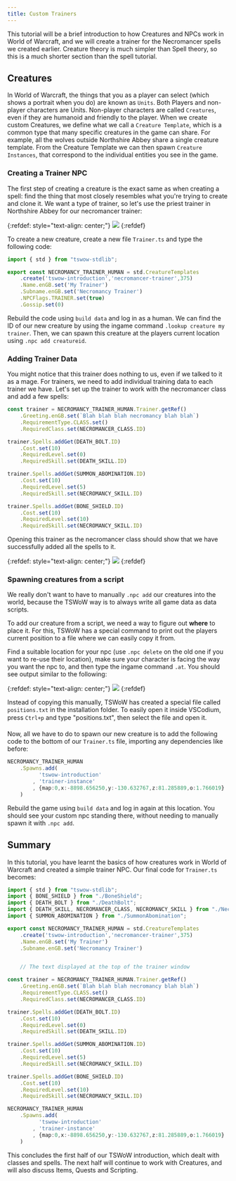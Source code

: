 ```yaml
---
title: Custom Trainers
---
```


This tutorial will be a brief introduction to how Creatures and NPCs work in World of Warcraft, and we will create a trainer for the Necromancer spells we created earlier. Creature theory is much simpler than Spell theory, so this is a much shorter section than the spell tutorial.

## Creatures

In World of Warcraft, the things that you as a player can select (which shows a portrait when you do) are known as `Units`. Both Players and non-player characters are Units. Non-player characters are called `Creatures`, even if they are humanoid and friendly to the player. When we create custom Creatures, we define what we call a `Creature Template`, which is a common type that many specific creatures in the game can share. For example, all the wolves outside Northshire Abbey share a single creature template. From the Creature Template we can then spawn `Creature Instances`, that correspond to the individual entities you see in the game.

### Creating a Trainer NPC

The first step of creating a creature is the exact same as when creating a spell: find the thing that most closely resembles what you're trying to create and clone it. We want a type of trainer, so let's use the priest trainer in Northshire Abbey for our necromancer trainer:

{:refdef: style="text-align: center;"}
![](../creature-id.png)
{:refdef}

To create a new creature, create a new file `Trainer.ts` and type the following code:

```ts
import { std } from "tswow-stdlib";

export const NECROMANCY_TRAINER_HUMAN = std.CreatureTemplates
    .create('tswow-introduction','necromancer-trainer',375)
    .Name.enGB.set('My Trainer')
    .Subname.enGB.set('Necromancy Trainer')
    .NPCFlags.TRAINER.set(true)
    .Gossip.set(0)
```

Rebuild the code using `build data` and log in as a human. We can find the ID of our new creature by using the ingame command `.lookup creature my trainer`. Then, we can spawn this creature at the players current location using `.npc add creatureid`.

### Adding Trainer Data

You might notice that this trainer does nothing to us, even if we talked to it as a mage. For trainers, we need to add individual training data to each trainer we have. Let's set up the trainer to work with the necromancer class and add a few spells:

```ts
const trainer = NECROMANCY_TRAINER_HUMAN.Trainer.getRef()
    .Greeting.enGB.set(`Blah blah blah necromancy blah blah`)
    .RequirementType.CLASS.set()
    .RequiredClass.set(NECROMANCER_CLASS.ID)

trainer.Spells.addGet(DEATH_BOLT.ID)
    .Cost.set(10)
    .RequiredLevel.set(0)
    .RequiredSkill.set(DEATH_SKILL.ID)

trainer.Spells.addGet(SUMMON_ABOMINATION.ID)
    .Cost.set(10)
    .RequiredLevel.set(5)
    .RequiredSkill.set(NECROMANCY_SKILL.ID)

trainer.Spells.addGet(BONE_SHIELD.ID)
    .Cost.set(10)
    .RequiredLevel.set(10)
    .RequiredSkill.set(NECROMANCY_SKILL.ID)
```

Opening this trainer as the necromancer class should show that we have successfully added all the spells to it.

{:refdef: style="text-align: center;"}
![](../creature-trainer.png)
{:refdef}

### Spawning creatures from a script

We really don't want to have to manually `.npc add` our creatures into the world, because the TSWoW way is to always write all game data as data scripts.

To add our creature from a script, we need a way to figure out **where** to place it. For this, TSWoW has a special command to print out the players current position to a file where we can easily copy it from.

Find a suitable location for your npc (use `.npc delete` on the old one if you want to re-use their location), make sure your character is facing the way you want the npc to, and then type the ingame command `.at`. You should see output similar to the following:

{:refdef: style="text-align: center;"}
![](../at-command.png)
{:refdef}

Instead of copying this manually, TSWoW has created a special file called `positions.txt` in the installation folder. To easily open it inside VSCodium, press `Ctrl+p` and type "positions.txt", then select the file and open it.

Now, all we have to do to spawn our new creature is to add the following code to the bottom of our `Trainer.ts` file, importing any dependencies like before:

```ts
NECROMANCY_TRAINER_HUMAN
    .Spawns.add(
          'tswow-introduction'
        , 'trainer-instance'
        , {map:0,x:-8898.656250,y:-130.632767,z:81.285889,o:1.766019}
    )
```

Rebuild the game using `build data` and log in again at this location. You should see your custom npc standing there, without needing to manually spawn it with `.npc add`.

## Summary
In this tutorial, you have learnt the basics of how creatures work in World of Warcraft and created a simple trainer NPC. Our final code for `Trainer.ts` becomes:

```ts
import { std } from "tswow-stdlib";
import { BONE_SHIELD } from "./BoneShield";
import { DEATH_BOLT } from "./DeathBolt";
import { DEATH_SKILL, NECROMANCER_CLASS, NECROMANCY_SKILL } from "./Necromancer";
import { SUMMON_ABOMINATION } from "./SummonAbomination";

export const NECROMANCY_TRAINER_HUMAN = std.CreatureTemplates
    .create('tswow-introduction','necromancer-trainer',375)
    .Name.enGB.set('My Trainer')
    .Subname.enGB.set('Necromancy Trainer')


    // The text displayed at the top of the trainer window

const trainer = NECROMANCY_TRAINER_HUMAN.Trainer.getRef()
    .Greeting.enGB.set(`Blah blah blah necromancy blah blah`)
    .RequirementType.CLASS.set()
    .RequiredClass.set(NECROMANCER_CLASS.ID)

trainer.Spells.addGet(DEATH_BOLT.ID)
    .Cost.set(10)
    .RequiredLevel.set(0)
    .RequiredSkill.set(DEATH_SKILL.ID)

trainer.Spells.addGet(SUMMON_ABOMINATION.ID)
    .Cost.set(10)
    .RequiredLevel.set(5)
    .RequiredSkill.set(NECROMANCY_SKILL.ID)

trainer.Spells.addGet(BONE_SHIELD.ID)
    .Cost.set(10)
    .RequiredLevel.set(10)
    .RequiredSkill.set(NECROMANCY_SKILL.ID)

NECROMANCY_TRAINER_HUMAN
    .Spawns.add(
          'tswow-introduction'
        , 'trainer-instance'
        , {map:0,x:-8898.656250,y:-130.632767,z:81.285889,o:1.766019}
    )
```

This concludes the first half of our TSWoW introduction, which dealt with classes and spells. The next half will continue to work with Creatures, and will also discuss Items, Quests and Scripting.